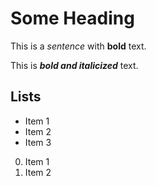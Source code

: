 # Some Heading

This is a _sentence_ with **bold** text.

This is _**bold and italicized**_ text.

## Lists

* Item 1
* Item 2
* Item 3

0. Item 1
0. Item 2